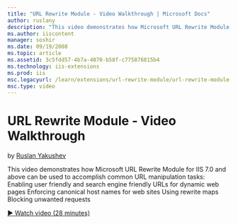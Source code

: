 ```yaml
---
title: "URL Rewrite Module - Video Walkthrough | Microsoft Docs"
author: ruslany
description: "This video demonstrates how Microsoft URL Rewrite Module for IIS 7.0 and above can be used to accomplish common URL manipulation tasks: Enabling user friendl..."
ms.author: iiscontent
manager: soshir
ms.date: 09/19/2008
ms.topic: article
ms.assetid: 3c5fdd57-4b7a-4070-b58f-c775876815b4
ms.technology: iis-extensions
ms.prod: iis
msc.legacyurl: /learn/extensions/url-rewrite-module/url-rewrite-module-video-walkthrough
msc.type: video
---
```

URL Rewrite Module - Video Walkthrough
====================
by [Ruslan Yakushev](https://github.com/ruslany)

This video demonstrates how Microsoft URL Rewrite Module for IIS 7.0 and above can be used to accomplish common URL manipulation tasks: Enabling user friendly and search engine friendly URLs for dynamic web pages Enforcing canonical host names for web sites Using rewrite maps Blocking unwanted requests

[&#9654; Watch video (28 minutes)](https://channel9.msdn.com/Blogs/IIS-NET-Site-Videos/url-rewrite-module-video-walkthrough)